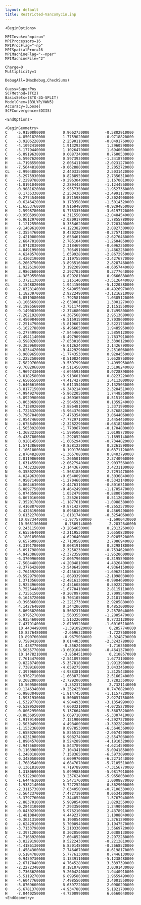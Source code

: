 ```yaml
---
layout: default
title: Restricted-Vancomycin.inp
---
```



    <BeginOptions>

    MPIInvoke="mpirun"
    MPIProcessors=16
    MPIProcFlag="-np"
    MPISpatialProc=16
    MPIMachineFlag="--nper"
    MPIMachineFile="2"

    Charge=0
    Multiplicity=1

    DebugAll=(MaxDebug,CheckSums)

    Guess=SuperPos
    SCFMethod=(TC2)
    BasisSets=(STO-3G-SPLIT)
    ModelChem=(B3LYP/VWN5)
    Accuracy=(Loose)
    SCFConvergence=(DIIS)

    <EndOptions>

    <BeginGeometry>
    C    -5.9150800000        0.9662730000       -0.5802910000
    C    -4.8501820000        1.7759020000       -0.9718820000
    C    -3.9206220000        2.2590110000       -0.0491760000
    C    -4.1092410000        1.9132930000        1.2960590000
    C    -5.1779440000        1.1026470000        1.6940600000
    C    -6.0919630000        0.6087340000        0.7600530000
    H    -6.5907620000        0.5973930000       -1.3418750000
    H    -4.7198550000        2.0054110000       -2.0231270000
    H    -7.5644810000       -0.0628800000        2.2052720000
    CL   -2.9904880000        2.4403350000        2.5031420000
    H    -5.2975930000        0.8288950000        2.7356310000
    C    -7.2299780000       -0.2963040000        1.1670010000
    C    -1.8191040000        2.2894430000       -1.1244560000
    C    -0.9081620000        2.9557350000       -1.9527360000
    C     0.1735330000        2.2534360000       -2.4991170000
    C     0.2774540000        0.8715980000       -2.3024900000
    C    -0.6246420000        0.1733580000       -1.5014320000
    C    -1.6553760000        0.9169480000       -0.9294850000
    H    -2.5998780000        8.7753350000       -3.6197720000
    O    -0.9505990000        4.3115500000       -2.0484540000
    H    -6.0612970000       -2.0209170000        1.7855780000
    H     1.1212550000        0.3354620000       -2.7203400000
    H    -9.1469610000       -4.1223820000        2.0827300000
    H    -2.3554760000        0.4202200000       -0.2757130000
    C     2.4210000000        2.6584610000       -2.6276460000
    C     2.6847010000        2.7851040000       -1.2604850000
    C     3.8712830000        2.3184690000       -0.6962260000
    C     4.8491990000        1.7054910000       -1.4862250000
    C     4.6248570000        1.6599280000       -2.8672950000
    C     3.4302190000        2.1197550000       -3.4276770000
    H    -6.2069750000       -3.8935160000        2.8287460000
    H     1.9226190000        3.1922090000       -0.6057440000
    H     3.9862600000        2.3927030000        0.3777640000
    H    -4.3859550000       -8.0292810000        0.9666880000
    H     5.3721130000        1.2151460000       -3.5126440000
    CL    3.1548020000        1.9441500000       -5.1220380000
    O    -2.8328140000        2.9490550000       -0.4926970000
    O     1.1823970000        2.9222490000       -3.1216210000
    C    -6.8519080000       -1.7925810000        1.0385120000
    C    -8.1065690000       -2.6380610000        1.3001270000
    N    -8.1985560000       -3.7511740000        2.1151550000
    O    -9.1490830000       -2.3746800000        0.7499800000
    C    -7.2021920000       -4.3675680000        2.9513680000
    C    -8.4509840000       -6.5159150000        2.7038600000
    C    -7.2514790000       -5.8196070000        2.5221730000
    C    -6.1622780000       -6.4966650000        1.9485950000
    C    -6.2774990000       -7.8444600000        1.5859120000
    C    -7.4941140000       -8.4979090000        1.7837910000
    C    -8.5980260000       -7.8530160000        2.3390120000
    H    -9.3039600000       -6.0126240000        3.1426790000
    H    -9.8234420000       -9.4429290000        2.2516060000
    H    -3.9009650000       -1.7743530000        0.9204550000
    O    -5.2252500000       -8.5108240000        1.0528760000
    H    -7.5829760000       -9.5397990000        1.4995950000
    O    -9.7682060000       -8.5114500000        2.5198240000
    C    -4.9697430000       -4.6955930000        0.9728890000
    C    -3.8182580000       -3.9186010000        0.8223220000
    C    -2.6506550000       -4.4174270000        1.4113000000
    C    -2.6466610000       -5.6113540000        2.1325030000
    C    -3.8177150000       -6.3402140000        2.3284510000
    C    -4.9949270000       -5.8622050000        1.7448260000
    H    -5.8929900000       -4.3693650000        0.5151910000
    C    -3.8630690000       -2.5645930000        0.1359240000
    H    -1.7138920000       -3.8864810000        1.3371990000
    H    -1.7226320000       -5.9643760000        2.5768820000
    O    -3.7967040000       -7.4763540000        3.0644060000
    H    -2.9547460000       -7.7729710000        3.4454450000
    N    -2.6758450000       -2.3282290000       -0.6818280000
    C    -1.5053920000       -1.7709670000       -0.1704800000
    O    -1.3683230000       -1.5995060000        1.0198770000
    C    -0.4387800000       -1.2920520000       -1.1695140000
    N     0.9201450000       -1.6062940000       -0.7344820000
    C     1.5713860000       -0.8381220000        0.2261590000
    O     1.1061800000        0.1991760000        0.6371120000
    C     2.8704820000       -1.3657080000        0.8403790000
    C     2.8119060000       -1.2665010000        2.3740960000
    C     1.6314550000       -2.0627940000        2.9037560000
    O     1.7432320000       -3.1443670000        3.4231100000
    N     0.3580220000       -1.5681880000        2.7291470000
    N     4.0249630000       -0.6540090000        0.3036840000
    C     4.9507140000       -1.2704660000       -0.5342140000
    O     4.8644630000       -2.4476310000       -0.8016310000
    C     6.0897750000       -0.4642490000       -1.1705470000
    C     6.0743590000        1.0524790000       -0.8800760000
    O     6.0670160000        1.2552610000        0.5112620000
    N     7.3520170000       -1.1877610000       -1.0988380000
    C     8.4168870000       -0.8714270000       -0.2652570000
    O     8.4326190000        0.0950360000        0.4569490000
    C     9.6132270000       -1.8181740000       -0.3254060000
    N     10.0873440000       -1.9775700000       -1.6900430000
    C     10.5651360000       -0.7509140000       -2.2832640000
    C     9.2431150000       -3.2064650000        0.2313260000
    C     8.6555640000       -3.2119530000        1.6550830000
    C     8.1801050000       -4.6296400000        2.0205520000
    C     9.6576090000       -2.7130580000        2.7086940000
    O    -8.3191780000        0.0081910000        0.3298180000
    C    -5.0917980000       -2.3250230000       -0.7534620000
    O    -4.9423060000       -2.3723590000       -1.9520600000
    N    -6.3709960000       -2.0057960000       -0.3195590000
    C    -7.5084480000       -4.2084810000        4.4326400000
    O    -8.3776420000       -3.5406450000        4.9364150000
    H    -2.7645920000       -2.4256180000       -1.6962510000
    H    -0.5929790000       -1.8693390000       -2.1098030000
    H     1.3713560000       -2.4816130000       -0.9984690000
    H     2.9253960000       -2.4516080000        0.5922270000
    H     3.7525440000       -1.6770410000        2.8115110000
    H     2.7255150000       -0.2070970000        2.7099540000
    H     0.1645720000       -0.7031050000        2.2181700000
    H    -0.3963660000       -2.2212730000        2.9285880000
    H     4.1427640000        0.3442060000        0.4853000000
    H     5.8693020000       -0.5602370000       -2.2578040000
    H     6.9795270000        1.5603550000       -1.2885470000
    H     6.9354600000        1.5152260000        0.7733120000
    H     7.4379140000       -2.0709520000       -1.6016510000
    H     10.4434490000       -1.3910920000        0.2857740000
    H     10.8376480000       -2.6696320000       -1.7227600000
    H     10.8907660000       -0.9675030000       -3.3248790000
    H     9.7580410000        0.0144030000       -2.3243780000
    H     11.4387700000       -0.3562400000       -1.7163500000
    H     8.5035770000       -3.6691040000       -0.4641370000
    H     10.1478210000       -3.8584510000        0.2108570000
    H     7.7614470000       -2.5418970000        1.6773100000
    H     9.0228740000       -5.3578180000        1.9913900000
    H     7.7389160000       -4.6592750000        3.0433450000
    H     7.3979600000       -4.9883810000        1.3125430000
    H     9.9762710000       -1.6638720000        2.5166240000
    H     9.2082800000       -2.7292000000        3.7282350000
    H     10.5695860000       -3.3523720000        2.7321140000
    H    -9.1246340000       -0.2524250000        0.7476820000
    H    -6.9803040000       -1.8147450000       -1.1157720000
    C    -1.5931930000        6.5000570000       -2.9274750000
    C    -1.5329770000        4.9844930000       -3.1354990000
    O    -0.5389520000        4.6603210000       -4.0725270000
    C    -0.8062950000        5.1376640000       -5.3687820000
    C    -0.8836950000        6.6697100000       -5.3307410000
    C    -1.9179140000        7.1219000000       -4.2927270000
    H    -2.5039490000        4.4984000000       -3.3922820000
    H    -1.1532360000        8.0978530000       -6.5640360000
    O    -2.6580260000        6.8565150000       -2.0674590000
    H    -0.6231900000        6.9082740000       -2.5547030000
    O    -1.8904570000        8.5242890000       -4.1910320000
    H    -2.9475680000        6.8437890000       -4.6214590000
    H     0.1163900000        7.1043410000       -5.0941850000
    O    -1.2480180000        7.1583650000       -6.5973090000
    C     0.3480500000        4.6099700000       -6.2271440000
    H    -1.7689540000        4.6847070000       -5.7105510000
    H     0.1361810000        4.7197890000       -7.3156770000
    H     1.3180690000        5.0999880000       -5.9817910000
    O     0.5122980000        3.2376240000       -5.9658030000
    C    -1.6444610000        5.5471760000        1.0008870000
    O    -1.9382140000        5.7272520000       -0.3629000000
    C    -2.3115730000        7.0340500000       -0.7108330000
    C    -3.5642370000        7.4727190000        0.0534200000
    C    -3.3797760000        7.3440520000        1.5767940000
    C    -2.8837010000        5.9098540000        1.8292550000
    H    -0.2843100000        7.2933500000        1.2490960000
    H    -0.0430230000        5.9762100000        2.4378910000
    H    -1.4810840000        4.4492370000        1.1008040000
    C    -0.3031310000        6.1900540000        1.3761290000
    O    -2.6242910000        5.7000940000        3.1947570000
    H    -3.7133790000        5.2103360000        1.5669720000
    N    -2.3971200000        8.3020500000        2.0388130000
    C    -4.7163920000        7.6048520000        2.2972280000
    H    -3.8229190000        8.5222430000       -0.2212810000
    H    -4.4186130000        6.8301480000       -0.2668520000
    H    -1.4584300000        7.7464670000       -0.6198170000
    H     0.5184780000        5.7776130000        0.7446130000
    H     0.9459730000        3.1339110000       -5.1238480000
    H    -2.6717840000        4.7645280000        3.3397390000
    H    -2.2272340000        8.1810780000        3.0391430000
    H    -2.7363620000        9.2604240000        1.9440910000
    H    -5.5119270000        6.8995860000        1.9659490000
    H    -4.6047760000        7.4985560000        3.4001550000
    H    -5.0769600000        8.6397220000        2.0980290000
    O    -6.6781370000       -4.9347800000        5.1821700000
    H    -7.0440250000       -4.7200990000        6.0560640000
    <EndGeometry>

